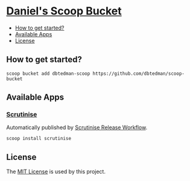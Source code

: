 # [Daniel's Scoop Bucket](https://github.com/dbtedman/scoop-bucket)

- [How to get started?](#how-to-get-started)
- [Available Apps](#available-apps)
- [License](#license)

## How to get started?

```shell
scoop bucket add dbtedman-scoop https://github.com/dbtedman/scoop-bucket
```

## Available Apps

### [Scrutinise](./bucket/scrutinise.json)

Automatically published
by [Scrutinise Release Workflow](https://github.com/dbtedman/scrutinise/blob/main/.github/workflows/release.yml).

```shell
scoop install scrutinise
```

## License

The [MIT License](./LICENSE.md) is used by this project.